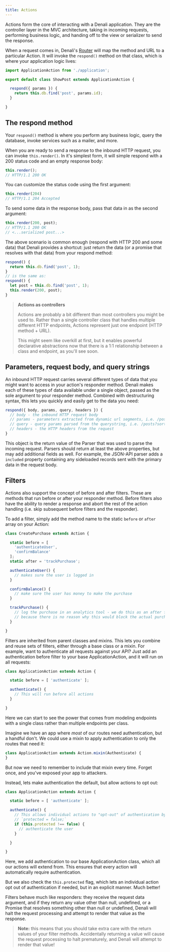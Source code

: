 ```yaml
---
title: Actions
---
```


Actions form the core of interacting with a Denali application. They are the
controller layer in the MVC architecture, taking in incoming requests,
performing business logic, and handing off to the view or serializer to send the
response.

When a request comes in, Denali's [Router](latest/guides/application/routing) will map the method
and URL to a particular Action. It will invoke the `respond()` method on that
class, which is where your application logic lives:

```js
import ApplicationAction from './application';

export default class ShowPost extends ApplicationAction {

  respond({ params }) {
    return this.db.find('post', params.id);
  }

}
```

## The respond method

Your `respond()` method is where you perform any business logic, query the
database, invoke services such as a mailer, and more.

When you are ready to send a response to the inbound HTTP request, you can
invoke `this.render()`. In it's simplest form, it will simple respond with a
200 status code and an empty response body:

```js
this.render();
// HTTP/1.1 200 OK
```

You can customize the status code using the first argument:

```js
this.render(204)
// HTTP/1.1 204 Accepted
```

To send some data in the response body, pass that data in as the second argument:

```js
this.render(200, post);
// HTTP/1.1 200 OK
// <...serialized post...>
```

The above scenario is common enough (respond with HTTP 200 and some data) that
Denali provides a shortcut: just return the data (or a promise that resolves
with that data) from your respond method:

```js
respond() {
  return this.db.find('post', 1);
}
// is the same as:
respond() {
  let post = this.db.find('post', 1);
  this.render(200, post);
}
```

> **Actions as controllers**
>
> Actions are probably a bit different than most controllers you might be used to.
> Rather than a single controller class that handles multiple different HTTP
> endpoints, Actions represent just one endpoint (HTTP method + URL).
>
> This might seem like overkill at first, but it enables powerful declarative
> abstractions now that there is a 1:1 relationship between a class and
> endpoint, as you'll see soon.

## Parameters, request body, and query strings

An inbound HTTP request carries several different types of data that you might
want to access in your action's responder method. Denali makes each of these
types of data available under a single object, passed as the sole argument to
your responder method. Combined with destructuring syntax, this lets you quickly
and easily get to the data you need:

```js
respond({ body, params, query, headers }) {
  // body - the inbound HTTP request body
  // params - parameters extracted from dynamic url segments, i.e. /posts/:id -> params.id
  // query - query params parsed from the querystring, i.e. /posts?sort=id -> query.sort === 'id'
  // headers - the HTTP headers from the request
}
```

This object is the return value of the Parser that was used to parse the
incoming request. Parsers should return at least the above properties, but may
add additional fields as well. For example, the JSON-API parser adds a
`included` property containing any sideloaded records sent with the primary data
in the request body.

## Filters

Actions also support the concept of before and after filters. These are methods
that run before or after your responder method. Before filters also have the
ability to render a response and abort the rest of the action handling (i.e.
skip subsequent before filters and the responder).

To add a filter, simply add the method name to the static `before` or `after` array on your
 Action:

```js
class CreatePurchase extends Action {

  static before = [
    'authenticateUser',
    'confirmBalance'
  ];
  static after = 'trackPurchase';

  authenticateUser() {
    // makes sure the user is logged in
  }

  confirmBalance() {
    // make sure the user has money to make the purchase
  }

  trackPurchase() {
    // log the purchase in an analytics tool - we do this as an after filter
    // because there is no reason why this would block the actual purchase
  }

}
```

Filters are inherited from parent classes and mixins. This lets you combine and
reuse sets of filters, either through a base class or a mixin. For example, want
to authenticate all requests against your API? Just add an authentication before
filter to your base ApplicationAction, and it will run on all requests:

```js
class ApplicationAction extends Action {

  static before = [ 'authenticate' ];

  authenticate() {
    // This will run before all actions
  }

}
```

Here we can start to see the power that comes from modeling endpoints with a
single class rather than multiple endpoints per class.

Imagine we have an app where _most_ of our routes need authentication, but a
handful don't. We could use a mixin to apply authentication to only the routes
that need it:

```js
class ApplicationAction extends Action.mixin(Authenticate) {
}
```

But now we need to remember to include that mixin every time. Forget once, and
you've exposed your app to attackers.

Instead, lets make authentication the default, but allow actions to opt out:

```js
class ApplicationAction extends Action {

  static before = [ 'authenticate' ];

  authenticate() {
    // This allows individual actions to "opt-out" of authentication by setting
    // `protected = false;`
    if (this.protected !== false) {
      // authenticate the user
    }

  }

}
```

Here, we add authentication to our base ApplicationAction class, which all our
actions will extend from. This ensures that every action will automatically
require authentication.

But we also check the `this.protected` flag, which lets an individual action
opt out of authentication if needed, but in an explicit manner. Much better!

Filters behave much like responders: they receive the request data argument, and if
they return any value other than null, undefined, or a Promise that resolves
something other than null or undefined, Denali will halt the request processing
and attempt to render that value as the response.

> **Note:** this means that you should take extra care with the return values of
> your filter methods. Accidentally returning a value will cause the request
> processing to halt prematurely, and Denali will attempt to render that value!
